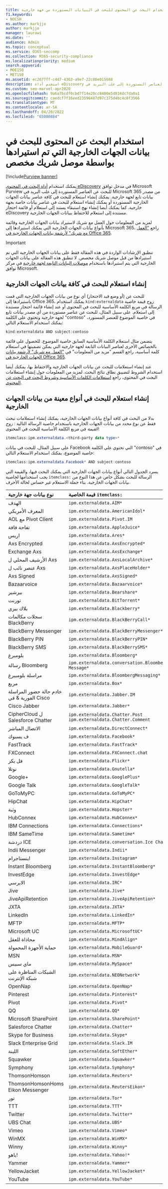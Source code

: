 ```yaml
---
title: استخدام البحث عن المحتوى للبحث في البيانات المستوردة من جهة خارجية
f1.keywords:
- NOCSH
ms.author: markjjo
author: markjjo
manager: laurawi
ms.date: ''
audience: Admin
ms.topic: conceptual
ms.service: O365-seccomp
ms.collection: M365-security-compliance
ms.localizationpriority: medium
search.appverid:
- MOE150
- MET150
ms.assetid: ec2677ff-c4d7-4363-a9e7-22c80e015688
description: استخدم أداة eDiscovery للبحث عن العناصر المستوردة إلى علب البريد في Microsoft 365 من مصدر بيانات تابع لجهة خارجية عن طريق إنشاء استعلامات.
ms.custom: seo-marvel-apr2020
ms.openlocfilehash: 9a6a7bcdf0cbd7f14e20cc8400e5d834dc7da0a1
ms.sourcegitcommit: caedcf7f16eed23596487d97c375d4bc4c8f3566
ms.translationtype: MT
ms.contentlocale: ar-SA
ms.lasthandoff: 04/20/2022
ms.locfileid: "65000884"
---
```

# <a name="use-content-search-to-search-third-party-data-imported-by-a-custom-partner-connector"></a>استخدام البحث عن المحتوى للبحث في بيانات الجهات الخارجية التي تم استيرادها بواسطة موصل شريك مخصص

[!include[Purview banner](../includes/purview-rebrand-banner.md)]

يمكنك استخدام [أداة البحث في المحتوى eDiscovery](content-search.md) في مدخل توافق Microsoft Purview للبحث عن العناصر المستوردة إلى علب البريد في Microsoft 365 من مصدر بيانات تابع لجهة خارجية. يمكنك إنشاء استعلام للبحث في كافة عناصر بيانات الجهات الخارجية المستوردة أو يمكنك إنشاء استعلام للبحث في عناصر بيانات خاصة بجهة خارجية. كما يمكنك أيضا إنشاء نهج استبقاء يستند إلى استعلام أو قائمة احتجاز eDiscovery مستندة إلى استعلام للاحتفاظ ببيانات الجهات الخارجية.
  
لمزيد من المعلومات حول العمل مع شريك لاستيراد بيانات الجهات الخارجية وقائمة بأنواع بيانات الجهات الخارجية التي يمكنك استيرادها إلى Microsoft 365، راجع ["العمل مع شريك" لأرشفة بيانات الجهات الخارجية في Office 365](work-with-partner-to-archive-third-party-data.md).

> [!IMPORTANT]
> تنطبق الإرشادات الواردة في هذه المقالة فقط على بيانات الجهات الخارجية التي تم استيرادها من قبل موصل شريك مخصص. لا تنطبق هذه المقالة على بيانات الجهات الخارجية التي يتم استيرادها باستخدام [موصلات البيانات التابعة لجهة خارجية](archiving-third-party-data.md#third-party-data-connectors) في مركز توافق Microsoft.
  
## <a name="creating-a-query-to-search-all-third-party-data"></a>إنشاء استعلام للبحث في كافة بيانات الجهات الخارجية

للبحث عن (أو وضع قيد الاحتجاز) أي نوع من بيانات الجهات الخارجية التي قمت باستيرادها إلى Office 365، يمكنك استخدام `kind:externaldata` زوج قيمة خاصية الرسالة في مربع الكلمة الأساسية للبحث في المحتوى أو عند إنشاء قائمة احتجاز مستندة إلى استعلام. على سبيل المثال، للبحث عن عناصر مستوردة من أي مصدر بيانات تابع لجهة خارجية وتحتوي على الكلمة "contoso" في خاصية الموضوع للعنصر المستورد، يمكنك استخدام الاستعلام التالي: 
  
```powershell
kind:externaldata AND subject:contoso
```

يتضمن مثال استعلام الكلمة الأساسية السابق خاصية الموضوع. للحصول على قائمة بالخصائص الأخرى لعناصر البيانات التابعة لجهة خارجية التي يمكن تضمينها في استعلام كلمة أساسية، راجع القسم "مزيد من المعلومات" في ["العمل مع شريك" لأرشفة بيانات الجهات الخارجية في Office 365](work-with-partner-to-archive-third-party-data.md#more-information).
  
عند إنشاء استعلامات للبحث عن بيانات الجهات الخارجية والاحتفاظ بها، يمكنك أيضا استخدام الشروط لتضييق نطاق نتائج البحث. لمزيد من المعلومات حول إنشاء استعلامات البحث في المحتوى، راجع [استعلامات الكلمات الأساسية وشروط البحث في البحث عن المحتوى](keyword-queries-and-search-conditions.md).
  
## <a name="creating-a-query-to-search-specific-types-of-third-party-data"></a>إنشاء استعلام للبحث في أنواع معينة من بيانات الجهات الخارجية

بدلا من البحث في كافة أنواع بيانات الجهات الخارجية، يمكنك إنشاء استعلامات تبحث فقط عن نوع محدد من بيانات الجهات الخارجية باستخدام خاصية الرسالة التالية *: زوج القيمة* في مربع الكلمة الأساسية للبحث في المحتوى:
  
```powershell
itemclass:ipm.externaldata.<third-party data type>* 
```

على سبيل المثال، للبحث في بيانات Facebook التي تحتوي على الكلمة "contoso" في خاصية الموضوع، يمكنك استخدام الاستعلام التالي:
  
```powershell
itemclass:ipm.externaldata.Facebook* AND subject:contoso
```

يسرد الجدول التالي أنواع بيانات الجهات الخارجية التي يمكنك البحث فيها، والقيمة التي يجب استخدامها لخاصية  `itemclass:` الرسالة للبحث بشكل خاص عن هذا النوع من بيانات الجهات الخارجية. بناء جملة الاستعلام غير حساس لحالة الأحرف. 
  
|**نوع بيانات جهة خارجية**|**قيمة الخاصية `itemclass:`**|
|:-----|:-----|
|الهدف  <br/> | `ipm.externaldata.AIM*` <br/> |
|المعرف الأمريكي  <br/> | `ipm.externaldata.AmericanIdol*` <br/> |
|AOL مع Pivot Client  <br/> | `ipm.externaldata.Pivot.IM` <br/> |
|تفاحة فافة  <br/> | `ipm.externaldata.AppleJuice*` <br/> |
|اريس  <br/> | `ipm.externaldata.Ares*` <br/> |
|Axs Encrypted  <br/> | `ipm.externaldata.AxsEncrypted*` <br/> |
|Exchange Axs  <br/> | `ipm.externaldata.AxsExchange*` <br/> |
|الأرشيف المحلي ل Axs  <br/> | `ipm.externaldata.AxsLocalArchive*` <br/> |
|عنصر نائب ل Axs  <br/> | `ipm.externaldata.AxsPlaceHolder*` <br/> |
|Axs Signed  <br/> | `ipm.externaldata.AxsSigned*` <br/> |
|Bazaarvoice  <br/> | `ipm.externaldata.Bazaarvoice*` <br/> |
|بيرشير  <br/> | `ipm.externaldata.Bearshare*` <br/> |
|تورنت  <br/> | `ipm.externaldata.BitTorrent*` <br/> |
|بلاك بيري  <br/> | `ipm.externaldata.Blackberry*` <br/> |
|سجلات مكالمات BlackBerry  <br/> | `ipm.externaldata.BlackBerryCall*` <br/> |
|BlackBerry Messenger  <br/> | `ipm.externaldata.BlackBerryMessenger*` <br/> |
|BlackBerry PIN  <br/> | `ipm.externaldata.BlackBerryPIN*` <br/> |
|BlackBerry SMS  <br/> | `ipm.externaldata.BlackBerrySMS*` <br/> |
|بلومبرغ  <br/> | `ipm.externaldata.Bloomberg*` <br/> |
|رسالة Bloomberg  <br/> | `ipm.externaldata.conversation.Bloomberg Message*` <br/> |
|مراسلة بلومبيرغ  <br/> | `ipm.externaldata.BloombergMessaging*` <br/> |
|مربع  <br/> | `ipm.externaldata.Box*` <br/> |
|خادم حالة حضور المراسلة الفورية &amp; في Cisco  <br/> | `ipm.externaldata.Jabber.IM` <br/> |
|Cisco Jabber  <br/> | `ipm.externaldata.Jabber*` <br/> |
|CipherCloud ل Salesforce Chatter  <br/> | `ipm.externaldata.Chatter.Post` <br/>  `ipm.externaldata.Chatter.Comment` <br/> |
|الاتصال المباشر  <br/> | `ipm.externaldata.DirectConnect*` <br/> |
|ف يسبوك  <br/> | `ipm.externaldata.Facebook*` <br/> |
|FastTrack  <br/> | `ipm.externaldata.FastTrack*` <br/> |
|FXConnect  <br/> | `ipm.externaldata.FXConnect.chat` <br/> |
|فل يكر  <br/> | `ipm.externaldata.Flickr*` <br/> |
|نوتلا  <br/> | `ipm.externaldata.Gnutella*` <br/> |
|Google+  <br/> | `ipm.externaldata.GooglePlus*` <br/> |
|Google Talk  <br/> | `ipm.externaldata.GoogleTalk*` <br/> |
|GoToMyPC  <br/> | `ipm.externaldata.GoToMyPC*` <br/> |
|HipChat  <br/> | `ipm.externaldata.HipChat*` <br/> |
|وثبة  <br/> | `ipm.externaldata.Hopster*` <br/> |
|HubConnex  <br/> | `ipm.externaldata.HubConnex*` <br/> |
|IBM Connections  <br/> | `ipm.externaldata.Connections*` <br/> |
|IBM SameTime  <br/> | `ipm.externaldata.Sametime*` <br/> |
|دردشة ICE  <br/> | `ipm.externaldata.conversation.Ice Chat*` <br/> |
|Indii Messenger  <br/> | `ipm.externaldata.Indii*` <br/> |
|اينستاجرام  <br/> | `ipm.externaldata.Instagram*` <br/> |
|Instant Bloomberg  <br/> | `ipm.externaldata.InstantBloomberg*` <br/> |
|InvestEdge  <br/> | `ipm.externaldata.InvestEdge*` <br/> |
|الايرسي  <br/> | `ipm.externaldata.IRC*` <br/> |
|Jive  <br/> | `ipm.externaldata.Jive*` <br/> |
|JiveApiRetention  <br/> | `ipm.externaldata.JiveApiRetention*` <br/> |
|JXTA  <br/> | `ipm.externaldata.JXTA*` <br/> |
|LinkedIn  <br/> | `ipm.externaldata.LinkedIn*` <br/> |
|MFTP  <br/> | `ipm.externaldata.MFTP*` <br/> |
|Microsoft UC  <br/> | `ipm.externaldata.MicrosoftUC*` <br/> |
|محاذاة للعقل  <br/> | `ipm.externaldata.MindAlign*` <br/> |
|حماية الأجهزة المحمولة  <br/> | `ipm.externaldata.MobileGuard*` <br/> |
|MSN  <br/> | `ipm.externaldata.MSN*` <br/> |
|ماي سبيس  <br/> | `ipm.externaldata.MySpace*` <br/> |
|الشبكات المناظرة على شبكة الإنترنت  <br/> | `ipm.externaldata.NEONetwork*` <br/> |
|OpenNap  <br/> | `ipm.externaldata.OpenNap*` <br/> |
|Pinterest  <br/> | `ipm.externaldata.Pinterest*` <br/> |
|Pivot  <br/> | `ipm.externaldata.Pivot*` <br/> |
|QQ  <br/> | `ipm.externaldata.QQ*` <br/> |
|Microsoft SharePoint  <br/> | `ipm.externaldata.SharePoint*` <br/> |
|Salesforce Chatter  <br/> | `ipm.externaldata.Chatter*` <br/> |
|Skype for Business  <br/> | `ipm.externaldata.Skype*` <br/> |
|Slack Enterprise Grid  <br/> | `ipm.externaldata.Slack.IM` <br/> |
|اللينة  <br/> | `ipm.externaldata.SoftEther*` <br/> |
|Squawker  <br/> | `ipm.externaldata.Squawker*` <br/> |
|Symphony  <br/> | `ipm.externaldata.Symphony*` <br/> |
|ThomsonHomson  <br/> | `ipm.externaldata.Reuters*` <br/> |
| ThomsonHomsonHoms Eikon Messenger  <br/> | `ipm.externaldata.ReutersEikon*` <br/> |
|تور  <br/> | `ipm.externaldata.Tor*` <br/> |
|TTT  <br/> | `ipm.externaldata.TTT*` <br/> |
|Twitter  <br/> | `ipm.externaldata.Twitter*` <br/> |
|UBS Chat  <br/> | `ipm.externaldata.UBS*` <br/> |
|Vimeo  <br/> | `ipm.externaldata.Vimeo*` <br/> |
|WinMX  <br/> | `ipm.externaldata.WinMX*` <br/> |
|Winny  <br/> | `ipm.externaldata.Winny*` <br/> |
|ياهو!  <br/> | `ipm.externaldata.Yahoo!*` <br/> |
|Yammer  <br/> | `ipm.externaldata.Yammer*` <br/> |
|YellowJacket  <br/> | `ipm.externaldata.YellowJacket*` <br/> |
|YouTube  <br/> | `ipm.externaldata.YouTube*` <br/> |
